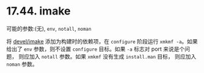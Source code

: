 # 17.44. imake

可能的参数:(无), `env`, `notall`, `noman`

将 [devel/imake](https://cgit.freebsd.org/ports/tree/devel/imake/pkg-descr) 添加为构建时的依赖项，在 `configure` 阶段运行 `xmkmf -a`。如果给出了 `env` 参数，则不设置 `configure` 目标。如果 `-a` 标志对 port 来说是个问题， 则应加入 `notall` 参数。如果 `xmkmf` 没有生成 `install.man` 目标， 则应加入 `noman` 参数。
